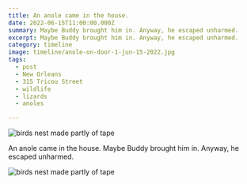 ```yaml
---
title: An anole came in the house.
date: 2022-06-15T11:00:00.000Z
summary: Maybe Buddy brought him in. Anyway, he escaped unharmed.
excerpt: Maybe Buddy brought him in. Anyway, he escaped unharmed.
category: timeline
image: timeline/anole-on-door-1-jun-15-2022.jpg
tags:
  - post 
  - New Orleans
  - 315 Tricou Street
  - wildlife
  - lizards
  - anoles

---
```


![birds nest made partly of tape](/static/img/timeline/anole-on-door-1-jun-15-2022.jpg)

An anole came in the house. Maybe Buddy brought him in. Anyway, he escaped unharmed.

![birds nest made partly of tape](/static/img/timeline/anole-on-door-2-jun-15-2022.jpg)